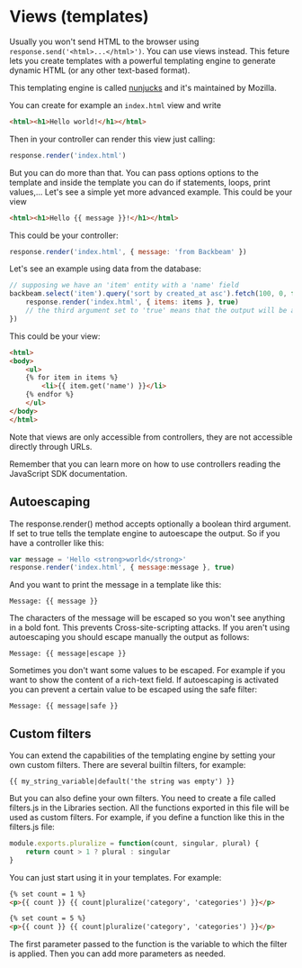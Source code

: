 # Views (templates)

Usually you won't send HTML to the browser using `response.send('<html>...</html>')`. You can use views instead. This feture lets you create templates with a powerful templating engine to generate dynamic HTML (or any other text-based format).

This templating engine is called [nunjucks](http://mozilla.github.io/nunjucks/) and it's maintained by Mozilla.

You can create for example an `index.html` view and write

```html
<html><h1>Hello world!</h1></html>
```

Then in your controller can render this view just calling:

```javascript
response.render('index.html')
```

But you can do more than that. You can pass options options to the template and inside the template you can do if statements, loops, print values,... Let's see a simple yet more advanced example. This could be your view

```html
<html><h1>Hello {{ message }}!</h1></html>
```

This could be your controller:

```javascript
response.render('index.html', { message: 'from Backbeam' })
```

Let's see an example using data from the database:

```javascript
// supposing we have an 'item' entity with a 'name' field
backbeam.select('item').query('sort by created_at asc').fetch(100, 0, function(err, items) {
    response.render('index.html', { items: items }, true)
    // the third argument set to 'true' means that the output will be autoescaped
})
```

This could be your view:

```html
<html>
<body>
    <ul>
    {% for item in items %}
        <li>{{ item.get('name') }}</li>
    {% endfor %}
    </ul>
</body>
</html>
```

Note that views are only accessible from controllers, they are not accessible directly through URLs.

Remember that you can learn more on how to use controllers reading the JavaScript SDK documentation.

## Autoescaping

The response.render() method accepts optionally a boolean third argument. If set to true tells the template engine to autoescape the output. So if you have a controller like this:

```javascript
var message = 'Hello <strong>world</strong>'
response.render('index.html', { message:message }, true)
```

And you want to print the message in a template like this:

`Message: {{ message }}`

The characters of the message will be escaped so you won't see anything in a bold font. This prevents Cross-site-scripting attacks. If you aren't using autoescaping you should escape manually the output as follows:

`Message: {{ message|escape }}`

Sometimes you don't want some values to be escaped. For example if you want to show the content of a rich-text field. If autoescaping is activated you can prevent a certain value to be escaped using the safe filter:

`Message: {{ message|safe }}`

## Custom filters
You can extend the capabilities of the templating engine by setting your own custom filters. There are several builtin filters, for example:

`{{ my_string_variable|default('the string was empty') }}`

But you can also define your own filters. You need to create a file called filters.js in the Libraries section. All the functions exported in this file will be used as custom filters. For example, if you define a function like this in the filters.js file:

```javascript
module.exports.pluralize = function(count, singular, plural) {
    return count > 1 ? plural : singular
}
```

You can just start using it in your templates. For example:

```html
{% set count = 1 %}
<p>{{ count }} {{ count|pluralize('category', 'categories') }}</p>

{% set count = 5 %}
<p>{{ count }} {{ count|pluralize('category', 'categories') }}</p>
```

The first parameter passed to the function is the variable to which the filter is applied. Then you can add more parameters as needed.
